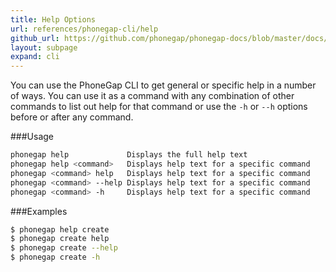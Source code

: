 ```yaml
---
title: Help Options
url: references/phonegap-cli/help
github_url: https://github.com/phonegap/phonegap-docs/blob/master/docs/3-references/phonegap-cli/help.html.md
layout: subpage
expand: cli
---
```


You can use the PhoneGap CLI to get general or specific help in a number of ways. You can use it as a command with any combination of
other commands to list out help for that command or use the `-h` or `--h` options before or after any command.

###Usage
```bash    
phonegap help             Displays the full help text
phonegap help <command>   Displays help text for a specific command
phonegap <command> help   Displays help text for a specific command
phonegap <command> --help Displays help text for a specific command
phonegap <command> -h     Displays help text for a specific command
```

###Examples
```bash
$ phonegap help create
$ phonegap create help
$ phonegap create --help
$ phonegap create -h
```
